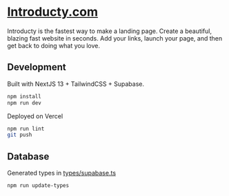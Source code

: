 # [Introducty.com](https://introducty.com)

Introducty is the fastest way to make a landing page. Create a beautiful, blazing fast website in seconds. Add your links, launch your page, and then get back to doing what you love.

## Development

Built with NextJS 13 + TailwindCSS + Supabase.

```sh
npm install
npm run dev
```

Deployed on Vercel
```sh
npm run lint
git push 
```


## Database

Generated types in [types/supabase.ts](types/supabase.ts)

```sh
npm run update-types
```
